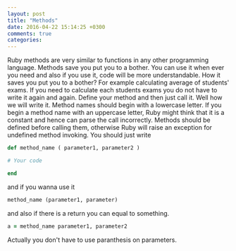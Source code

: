 ```yaml
---
layout: post
title: "Methods"
date: 2016-04-22 15:14:25 +0300
comments: true
categories: 
---
```


Ruby methods are very similar to functions in any other programming language. Methods save you put you to a bother. You can
use it when ever you need and also if you use it, code will be more understandable. How it saves you put you to a bother?
For example calculating average of students' exams. If you need to calculate each students exams you do not have to write it
again and again. Define your method and then just call it. Well how we will write it. Method names should begin with a 
lowercase letter. If you begin a method name with an uppercase 
letter, Ruby might think that it is a constant and hence can parse the call incorrectly.
Methods should be defined before calling them, otherwise Ruby will raise an exception for 
undefined method invoking. You should just write 
```ruby
def method_name ( parameter1, parameter2 )

# Your code

end
```
 and if you wanna use it 
 ```ruby
 method_name (parameter1, parameter)
 ```
 and also if there is a return you can equal to something.
 ```ruby
 a = method_name parameter1, parameter2
 ```
 Actually you don't have to use paranthesis on parameters.